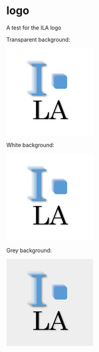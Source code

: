 # logo
A test for the ILA logo

Transparent background:

![logo](https://github.com/zhanghongce/logo/blob/master/logo.png "Logo Title Text 1")

White background:

![logo](https://github.com/zhanghongce/logo/blob/master/logo-not-transparent.png "Logo Title Text 1")

Grey background:

![logo](https://github.com/zhanghongce/logo/blob/master/logo-grey-color-same-as-website.png "Logo Title Text 1")
